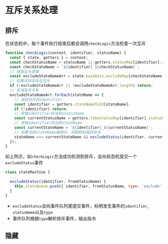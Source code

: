 # 互斥关系处理

## 排斥

在状态机中，每个事件执行结束后都会调用`checkLogic`方法检查一次互斥

``` js {19}
function checkLogic(context, identifier, statusName) {
  const { state, getters } = context;
  const checkStatusName = statusName || getters.statusMap[identifier].statusName;
  const checkStateName = `${identifier}_${checkStatusName}`;
  // 提取互斥逻辑
  const excludeStateNameArr = state.baseData.excludeMap[checkStateName];
  // 如果该状态存在互斥
  if (!excludeStateNameArr || !excludeStateNameArr.length) return;
  // 轮询互斥关系
  excludeStateNameArr.forEach(stateName => {
    // 找到互斥的identifier
    const identifier = getters.stateNameToId[stateName];
    if (!identifier) return;
    // 获取identifier的当前statusName
    const currentStatusName = getters.fakeStatusMap[identifier].statusName;
    // 获取identifier的当前stateName
    const currentStateName = `${identifier}_${currentStatusName}`;
    // 如果当前stateName被排斥，则跳转到指向状态
    stateName === currentStateName && excludeStatus(identifier, currentStatusName);
  });
}
```

如上所示，如`checkLogic`方法成功检测到排斥，会向状态机提交一个`excludeStatus`事件

``` js
class stateMachine {
  ...
  excludeStatus(identifier, fromStatusName) {
    this.stateQueue.push({ identifier, fromStatusName, type: 'exclude' });
  }
}
```

- `excludeStatus`会向事件队列尾提交事件，标明发生事件的`identifier`, `statusName`以及`type`
- 事件队列根据`type`解析排斥事件，输出指令

## 隐藏
